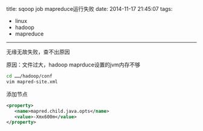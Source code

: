 title: sqoop job mapreduce运行失败
date: 2014-11-17 21:45:07
tags:
- linux
- hadoop
- mapreduce
---

无缘无故失败，查不出原因

原因：文件过大，hadoop maprduce设置的jvm内存不够
```bash
cd ……/hadoop/conf
vim mapred-site.xml
```

添加节点
```xml
<property>
   <name>mapred.child.java.opts</name>
   <value>-Xmx600m</value>
</property>
```
